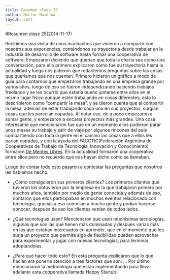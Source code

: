 ```yaml
---
title: Resumen clase 25
author: Héctor Maidana
layout: post
---
```


#Resumen clase 25(2014-11-17)

Recibimos una visita de unos muchachos que vinieron a compartir con nosotros sus experiencias, contándonos su trayectoria desde trabajar en la industria de desarrollo de software hasta formar una cooperativa de software.
Empezaron diciendo que querían que toda la charla sea como una conversación, para ello primero explicaron cómo fue su trayectoria hasta la actualidad y luego nos pidieron que redactemos preguntas sobre las cosas que queríamos que nos cuenten. 
Primero hicieron un gráfico a modo de guía para contarnos que empezaron trabajando en una empresa grande por varios años, luego de eso se fueron independizando haciendo trabajos freelance y se les ocurrió que estaría bueno juntarse entre ellos en el mismo lugar físico aunque estén trabajando en cosas diferentes, esto lo describieron como “compartir la mesa”, y se dieron cuenta que al compartir la mesa, además de estar trabajando cada uno en sus proyectos, surgían cosas que les parecían copadas. Al notar eso, de a poco empezaron a sumar gente, y empezaron a encarar proyectos más grandes. Una cosa interesante que mencionaron  fue que en un momento ellos pudieron parar unos meses su trabajo y salir de viaje por algunos rincones del pais compartiendo con toda la gente en el camino las cosas que a ellos les parian copadas, y con la ayuda del FACCTIC(Federación Argentina de Cooperativas de Trabajo de Tecnología, Innovación y Conocimiento) formaron [De Mentes Libres](http://dementeslibres.facttic.org.ar/).
En la actualidad formaron una cooperativa entre ellos pero no recuerdo que nos hayan dicho como se llamaban.

Luego de contar todo esto pasaron a contestar las preguntas que nosotros les habíamos hecho:
* ¿Cómo consiguieron sus primeros clientes?
Los primeros clientes que tuvieron los obtuvieron por la empresa en la que trabajaron primero por muchos años, también por medio de gente conocida y además de eso, contaron que ellos participaban en muchos eventos relacionado con tecnología, gracias a eso conocian a mucha gente y podían hacerse conocer, después de eso los clientes venían de todos lados.

* ¿Qué tecnologias usan?
Mencionaron que usan muchísimas tecnologías, algunas que son las que tienen más dominadas y después varias más en las que estaban interesados en aprender, que en el momento que les surja un proyecto que permita algo de flexibilidad pueden aprovechar para experimentar y jugar con nuevas tecnologías, para terminar adoptandolas.

* ¿Para qué hacer todo esto?
En esta pregunta explicaron que lo que hacían era ponerle atención a tres factores que son: ...
Por último mencionaron la metodología que están implementando para llevar adelante esta cooperativa llamada Happy Startup.